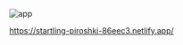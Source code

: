 ![app](https://github.com/pave5866/telapp/assets/49350752/58481a5e-2936-4a5f-bbbb-cf545d3cacc9)

https://startling-piroshki-86eec3.netlify.app/

